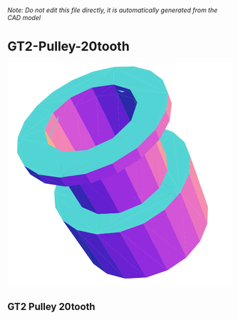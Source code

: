 ###### Note: Do not edit this file directly, it is automatically generated from the CAD model

# GT2-Pulley-20tooth

![](/project.svg)

## GT2 Pulley 20tooth


